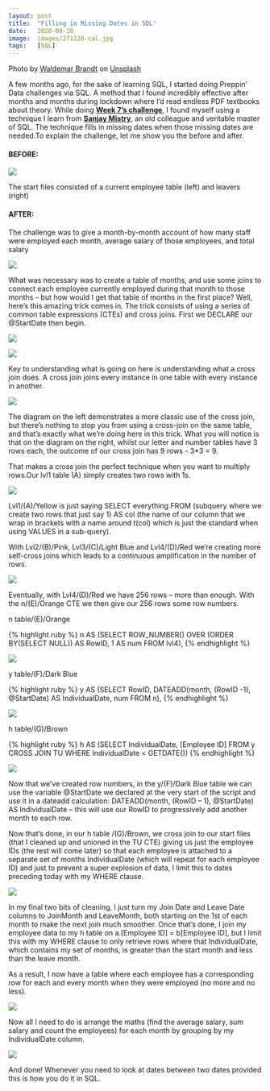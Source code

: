 ```yaml
---
layout: post
title:  "Filling in Missing Dates in SQL"
date:   2020-09-28
image:  images/271120-cal.jpg
tags:   [SQL]
---
```


<span>Photo by <a href="https://unsplash.com/@waldemarbrandt67w?utm_source=unsplash&amp;utm_medium=referral&amp;utm_content=creditCopyText">Waldemar Brandt</a> on <a href="https://unsplash.com/s/photos/calendar?utm_source=unsplash&amp;utm_medium=referral&amp;utm_content=creditCopyText">Unsplash</a></span>

A few months ago, for the sake of learning SQL, I started doing Preppin’ Data challenges via SQL. A method that I found incredibly effective after months and months during lockdown where I’d read endless PDF textbooks about theory. 
While doing [**Week 7’s challenge**][pd-w7], I found myself using a technique I learn from [**Sanjay Mistry**][sanj], an old colleague and veritable master of SQL. The technique fills in missing dates when those missing dates are needed.To explain the challenge, let me show you the before and after. 

#### BEFORE:

![]({{site.baseurl}}/images/271120-starts.png)

The start files consisted of a current employee table (left) and leavers (right)

#### AFTER:

The challenge was to give a month-by-month account of how many staff were employed each month, average salary of those employees, and total salary

![]({{site.baseurl}}/images/271120-End.PNG)

What was necessary was to create a table of months, and use some joins to connect each employee currently employed during that month to those months – but how would I get that table of months in the first place? Well, here’s this amazing trick comes in. The trick consists of using a series of common table expressions (CTEs) and cross joins. First we DECLARE our @StartDate then begin.

![]({{site.baseurl}}/images/271120-begin.PNG)

![]({{site.baseurl}}/images/271120-Overall.PNG)

Key to understanding what is going on here is understanding what a cross join does. A cross join joins every instance in one table with every instance in another.

![]({{site.baseurl}}/images/271120-CrossJoin.PNG)

The diagram on the left demonstrates a more classic use of the cross join, but there’s nothing to stop you from using a cross-join on the same table, and that’s exactly what we’re doing here in this trick.
What you will notice is that on the diagram on the right, whilst our letter and number tables have 3 rows each, the outcome of our cross join has 9 rows - 3\*3 = 9.

That makes a cross join the perfect technique when you want to multiply rows.Our lvl1 table (A) simply creates two rows with 1s.

![]({{site.baseurl}}/images/271120-lvl1.PNG)

Lvl1/(A)/Yellow is just saying SELECT everything FROM (subquery where we create two rows that just say 1) AS col (the name of our column that we wrap in brackets with a name around t(col) which is just the standard when using VALUES in a sub-query).

With Lvl2/(B)/Pink, Lvl3/(C)/Light Blue and Lvl4/(D)/Red we’re creating more self-cross joins which leads to a continuous amplification in the number of rows.

![]({{site.baseurl}}/images/271120-lvls.png)

Eventually, with Lvl4/(D)/Red we have 256 rows – more than enough. With the n/(E)/Orange CTE we then give our 256 rows some row numbers.

n table/(E)/Orange

{% highlight ruby %}
n AS (SELECT ROW_NUMBER() OVER (ORDER BY(SELECT NULL)) AS RowID, 1 AS num
	  FROM lvl4),
{% endhighlight %}

![]({{site.baseurl}}/images/271120-n.PNG)

y table/(F)/Dark Blue

{% highlight ruby %}
y AS (SELECT RowID, DATEADD(month, (RowID -1), @StartDate) AS IndividualDate, num
	  FROM n),
{% endhighlight %}

![]({{site.baseurl}}/images/271120-y.PNG)

h table/(G)/Brown

{% highlight ruby %}
h AS (SELECT IndividualDate, [Employee ID]
	  FROM y
	  CROSS JOIN TU
	  WHERE IndividualDate < GETDATE())
{% endhighlight %}

![]({{site.baseurl}}/images/271120-h.PNG)

Now that we’ve created row numbers, in the y/(F)/Dark Blue table we can use the variable @StartDate we declared at the very start of the script and use it in a dateadd calculation: DATEADD(month, (RowID – 1), @StartDate) AS IndividualDate – this will use our RowID to progressively add another month to each row. 

Now that’s done, in our h table /(G)/Brown, we cross join to our start files (that I cleaned up and unioned in the TU CTE) giving us just the employee IDs (the rest will come later) so that each employee is attached to a separate set of months IndividualDate (which will repeat for each employee ID) and just to prevent a super explosion of data, I limit this to dates preceding today with my WHERE clause.

![]({{site.baseurl}}/images/271120-final_cleaning.PNG)

In my final two bits of cleaning, I just turn my Join Date and Leave Date columns to JoinMonth and LeaveMonth, both starting on the 1st of each month to make the next join much smoother. Once that’s done, I join my employee data to my h table on a.[Employee ID] = b[Employee ID], but I limit this with my WHERE clause to only retrieve rows where that IndividualDate, which contains my set of months, is greater than the start month and less than the leave month. 

As a result, I now have a table where each employee has a corresponding row for each and every month when they were employed (no more and no less).

![]({{site.baseurl}}/images/271120-TU_J_TOGETHER.png)


Now all I need to do is arrange the maths (find the average salary, sum salary and count the employees) for each month by grouping by my IndividualDate column. 

![]({{site.baseurl}}/images/271120-Fin.PNG)

And done! Whenever you need to look at dates between two dates provided this is how you do it in SQL.


[pd-w7]:https://preppindata.blogspot.com/2020/02/2020-week-7.html
[sanj]:https://www.linkedin.com/in/sanjay-mistry-a1a894/